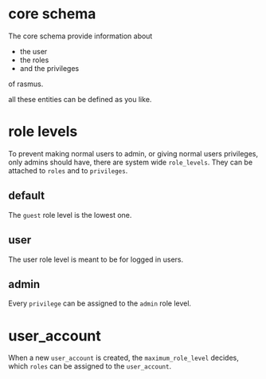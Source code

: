 # core schema

The core schema provide information about

* the user
* the roles
* and the privileges

of rasmus.

all these entities can be defined as you like.

# role levels

To prevent making normal users to admin, or giving normal users privileges, only admins should have, there are system wide `role_levels`.
They can be attached to `roles` and to `privileges`.

## default 

The `guest` role level is the lowest one. 

## user

The user role level is meant to be for logged in users.

## admin

Every `privilege` can be assigned to the `admin` role level.

# user\_account

When a new `user_account` is created, the `maximum_role_level` decides, which `roles` can be assigned to the `user_account`.
